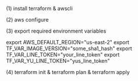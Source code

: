 (1) install terraform & awscli

(2) aws configure

(3) export required environment variables

export AWS_DEFAULT_REGION="us-east-2"
export TF_VAR_IMAGE_VERSION="some_sha1_hash"
export TF_VAR_LINE_TOKEN="your_line_token"
export TF_VAR_YU_LINE_TOKEN="yus_line_token"
 
(4) terraform init & terraform plan & terraform apply
